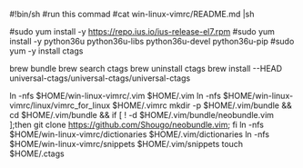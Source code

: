 #!bin/sh
#run this commad
#cat win-linux-vimrc/README.md |sh

#sudo yum install -y https://repo.ius.io/ius-release-el7.rpm
#sudo yum install -y python36u python36u-libs python36u-devel python36u-pip
#sudo yum -y install ctags

brew bundle
brew search ctags
brew uninstall ctags
brew install --HEAD universal-ctags/universal-ctags/universal-ctags

ln -nfs $HOME/win-linux-vimrc/.vim $HOME/.vim
ln -nfs $HOME/win-linux-vimrc/linux/vimrc_for_linux $HOME/.vimrc
mkdir -p $HOME/.vim/bundle && cd $HOME/.vim/bundle && if [ ! -d $HOME/.vim/bundle/neobundle.vim ];then git clone https://github.com/Shougo/neobundle.vim; fi
ln -nfs $HOME/win-linux-vimrc/dictionaries $HOME/.vim/dictionaries
ln -nfs $HOME/win-linux-vimrc/snippets $HOME/.vim/snippets
touch $HOME/.ctags
